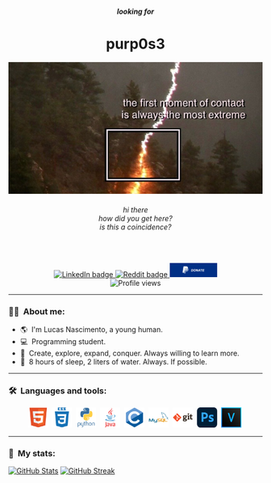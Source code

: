 <h5 align="center">looking for</h5>
<h1 align="center">purp0s3</h1>

<div id="header" align="center">
  <p>
    <img src="https://github.com/purp0s3/purp0s3/blob/main/imgs/header.png" alt="Header"/>
    <h6>hi there<br>how did you get here?<br>is this a coincidence?</h6>
  </p>
</div>

<br>

<div id="badges" align="center">
  <p>
    <a href="https://www.linkedin.com/in/lucasnasc04/">
      <img src="https://img.shields.io/badge/LinkedIn-blue?logo=linkedin&logoColor=white&style=for-the-badge" alt="LinkedIn badge"/>
    </a>
    <a href="https://www.reddit.com/u/nasclucas04">
      <img src="https://img.shields.io/badge/Reddit-red?logo=reddit&logoColor=white&style=for-the-badge" alt="Reddit badge"/>
    </a>
    <a href="https://www.paypal.com/donate/?business=SKMYRAY32DX6A&no_recurring=1&currency_code=USD">
      <img src="https://github.com/purp0s3/purp0s3/blob/main/imgs/donate.png" alt="Donate button"/ height="28px">
    </a> <br>
    <img src="https://komarev.com/ghpvc/?username=purp0s3&style=for-the-badge&color=blue" alt="Profile views"/>
  </p>
</div>

---

### :man_technologist: &nbsp;About me:
- :earth_americas: &nbsp;I'm Lucas Nascimento, a young human.
- :computer: &nbsp;Programming student.
- :thought_balloon: &nbsp;Create, explore, expand, conquer. Always willing to learn more.
- :sleeping_bed: &nbsp;8 hours of sleep, 2 liters of water. Always. If possible.

---

### :hammer_and_wrench: &nbsp;Languages and tools:

<div id="langs_tools" align="center">
  <p>
    <img src="https://github.com/devicons/devicon/blob/master/icons/html5/html5-original.svg" title="HTML5" alt="HTML" width="40" height="40"/>&nbsp;
    <img src="https://github.com/devicons/devicon/blob/master/icons/css3/css3-plain-wordmark.svg"  title="CSS3" alt="CSS" width="40" height="40"/>&nbsp;
    <img src="https://github.com/devicons/devicon/blob/master/icons/python/python-original-wordmark.svg" title="Python" alt="Python" width="40" height="40"/>&nbsp;
    <img src="https://github.com/devicons/devicon/blob/master/icons/java/java-original-wordmark.svg" title="Java" alt="Java" width="40" height="40"/>&nbsp;
    <img src="https://github.com/devicons/devicon/blob/master/icons/c/c-original.svg" title="C" alt="C" width="40" height="40"/>&nbsp;
    <img src="https://github.com/devicons/devicon/blob/master/icons/mysql/mysql-original-wordmark.svg" title="MySQL" alt="MySQL" width="40" height="40"/>&nbsp;
    <img src="https://github.com/devicons/devicon/blob/master/icons/git/git-original-wordmark.svg" title="Git" alt="Git" width="40" height="40"/>&nbsp;
    <img src="https://github.com/purp0s3/purp0s3/blob/main/imgs/photoshop.png" title="Photoshop" alt="Photoshop" width="40" height="40"/>&nbsp;
    <img src="https://github.com/purp0s3/purp0s3/blob/main/imgs/vegas.png" title="Vegas Pro" alt="Vegas Pro" width="40" height="40"/>&nbsp;
  </p>
</div>
  
---

### :rocket: &nbsp;My stats:
[![GitHub Stats](https://github-readme-stats.vercel.app/api?username=purp0s3&show_icons=true)](https://github.com/anuraghazra/github-readme-stats)
[![GitHub Streak](http://github-readme-streak-stats.herokuapp.com?user=purp0s3&mode=weekly&fire=4F94EF&ring=4F94EF&currStreakLabel=4F94EF)](https://git.io/streak-stats)
